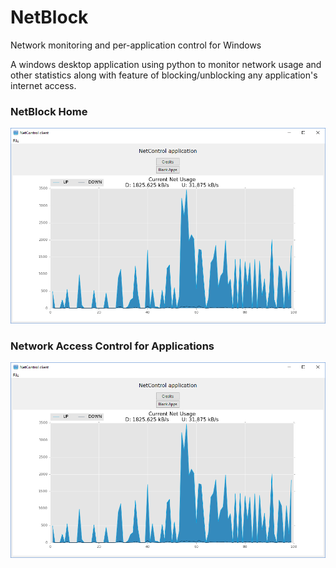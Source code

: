 # NetBlock
Network monitoring and per-application control for Windows

A windows desktop application using python to monitor network usage and other statistics along with feature of blocking/unblocking any application's internet access.

### NetBlock Home
![Alt text](/Screenshots/NetBlock_Home_.PNG?raw=true "NetBlock Home")

### Network Access Control for Applications
![Alt text](/Screenshots/NetBlock_Home_.PNG?raw=true "Network Access Control for Applications")

